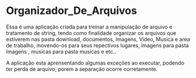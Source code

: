 # Organizador_De_Arquivos

Essa é uma aplicação criada para treinar a manipulação de arquivo e tratamento de string, tendo como finalidade organizar os arquivos que estiverem nas pasta download, documentos, Imagens, Video, Musica e area de trabalho, movendo-os para seus repectivos lugares, imagens para pasta Imagens , musicas para pasta musicas e etc..  

A aplicação  esta aprensentando algumas exceções ao executar, podendo ter perda de arquivo, porem a separação ocorre corretamente. 
